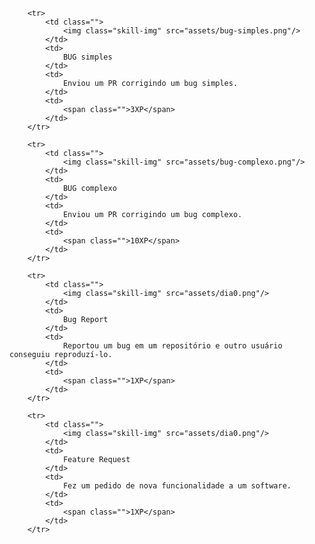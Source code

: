 <table id="skills" class="pure-table pure-table-horizontal">
    <tbody>
    
        <tr>
            <td class="">
                <img class="skill-img" src="assets/bug-simples.png"/>
            </td>
            <td>
                BUG simples
            </td>
            <td>
                Enviou um PR corrigindo um bug simples.
            </td>
            <td>
                <span class="">3XP</span>
            </td>
        </tr>
    
        <tr>
            <td class="">
                <img class="skill-img" src="assets/bug-complexo.png"/>
            </td>
            <td>
                BUG complexo
            </td>
            <td>
                Enviou um PR corrigindo um bug complexo.
            </td>
            <td>
                <span class="">10XP</span>
            </td>
        </tr>
    
        <tr>
            <td class="">
                <img class="skill-img" src="assets/dia0.png"/>
            </td>
            <td>
                Bug Report
            </td>
            <td>
                Reportou um bug em um repositório e outro usuário conseguiu reproduzí-lo.
            </td>
            <td>
                <span class="">1XP</span>
            </td>
        </tr>
    
        <tr>
            <td class="">
                <img class="skill-img" src="assets/dia0.png"/>
            </td>
            <td>
                Feature Request
            </td>
            <td>
                Fez um pedido de nova funcionalidade a um software.
            </td>
            <td>
                <span class="">1XP</span>
            </td>
        </tr>
    
</tbody>
</table>